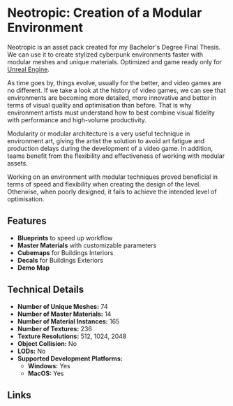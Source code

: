 # Neotropic: Creation of a Modular Environment

Neotropic is an asset pack created for my Bachelor's Degree Final Thesis. We can use it to create stylized cyberpunk environments faster with modular meshes and unique materials. Optimized and game ready only for [Unreal Engine](https://www.unrealengine.com/en-US/).

As time goes by, things evolve, usually for the better, and video games are no different.
If we take a look at the history of video games, we can see that environments are
becoming more detailed, more innovative and better in terms of visual quality and
optimisation than before. That is why environment artists must understand how to
best combine visual fidelity with performance and high-volume productivity.

Modularity or modular architecture is a very useful technique in environment art,
giving the artist the solution to avoid art fatigue and production delays during the
development of a video game. In addition, teams benefit from the flexibility and
effectiveness of working with modular assets.

Working on an environment with modular techniques proved beneficial in terms of
speed and flexibility when creating the design of the level. Otherwise, when poorly
designed, it fails to achieve the intended level of optimisation.

## Features
* **Blueprints** to speed up workflow
* **Master Materials** with customizable parameters
* **Cubemaps** for Buildings Interiors
* **Decals** for Buildings Exteriors
* **Demo Map** 

## Technical Details
* **Number of Unique Meshes:** 74
* **Number of Master Materials:** 14
* **Number of Material Instances:** 165
* **Number of Textures:** 236
* **Texture Resolutions:** 512, 1024, 2048
* **Object Collision:** No
* **LODs:** No
* **Supported Development Platforms:**
  * **Windows:** Yes
  * **MacOS:** Yes

## Links
